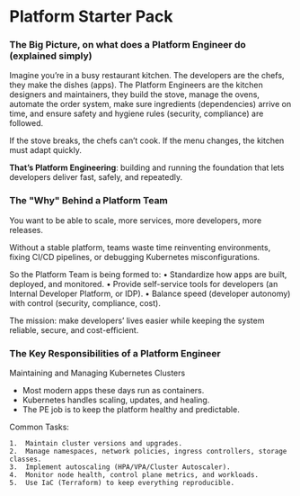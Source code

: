 # Platform Starter Pack

### The Big Picture, on what does a Platform Engineer do (explained simply)

Imagine you’re in a busy restaurant kitchen.
The developers are the chefs, they make the dishes (apps).
The Platform Engineers are the kitchen designers and maintainers, they build the stove, manage the ovens, automate the order system, make sure ingredients (dependencies) arrive on time, and ensure safety and hygiene rules (security, compliance) are followed.

If the stove breaks, the chefs can’t cook.
If the menu changes, the kitchen must adapt quickly.

**That’s Platform Engineering**: building and running the foundation that lets developers deliver fast, safely, and repeatedly.

### The "Why" Behind a Platform Team

You want to be able to scale, more services, more developers, more releases.

Without a stable platform, teams waste time reinventing environments, fixing CI/CD pipelines, or debugging Kubernetes misconfigurations.

So the Platform Team is being formed to:
	•	Standardize how apps are built, deployed, and monitored.
	•	Provide self-service tools for developers (an Internal Developer Platform, or IDP).
	•	Balance speed (developer autonomy) with control (security, compliance, cost).

The mission: make developers’ lives easier while keeping the system reliable, secure, and cost-efficient.

### The Key Responsibilities of a Platform Engineer

Maintaining and Managing Kubernetes Clusters
- Most modern apps these days run as containers.
- Kubernetes handles scaling, updates, and healing.
- The PE job is to keep the platform healthy and predictable.

Common Tasks:

	1.	Maintain cluster versions and upgrades.
	2.	Manage namespaces, network policies, ingress controllers, storage classes.
	3.	Implement autoscaling (HPA/VPA/Cluster Autoscaler).
	4.	Monitor node health, control plane metrics, and workloads.
	5.	Use IaC (Terraform) to keep everything reproducible.



  
